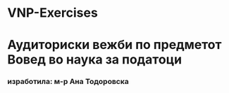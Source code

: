 # VNP-Exercises
# Аудиториски вежби по предметот Вовед во наука за податоци

### изработила: м-р Ана Тодоровска
